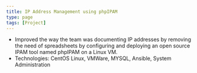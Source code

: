```yaml
---
title: IP Address Management using phpIPAM
type: page
tags: [Project]
---
```


- Improved the way the team was documenting IP addresses by removing the need of spreadsheets by configuring and deploying an open source IPAM tool named phpIPAM on a Linux VM. 
- Technologies: CentOS Linux, VMWare, MYSQL, Ansible, System Administration
